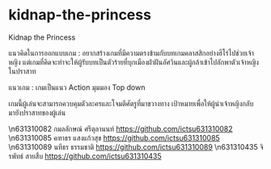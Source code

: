 # kidnap-the-princess
Kidnap the Princess

แนวคิดในการออกแบบเกม : อยากสร้างเกมที่มีความตรงข้ามกับบทเกมคลาสสิกอย่างฮีโร่ไปช่วยเจ้าหญิง แต่เกมที่คิดจะทำจะให้ผู้รับบทเป็นตัวร้ายที่บุกเมืองฝ่าฝันอัศวินและผู้กล้าเข้าไปลักพาตัวเจ้าหญิงในปราสาท

แนวเกม : เกมเป็นแนว Action มุมมอง Top down

เกมนี้ผู้เล่นจะสามารถควบคุมตัวละครและโจมตีศัตรูที่มาขวางทาง เป้าหมายเพื่อให้ผู้นำเจ้าหญิงกลับมายังปราสาทของผู้เล่น

\n631310082 กมลลักษณ์ ศรีตุลานนท์   https://github.com/ictsu631310082
\n631310085 คฑาธร แสงแก้วสุข      https://github.com/ictsu631310085
\n631310089 นทีธร ธรรมชาติ         https://github.com/ictsu631310089
\n631310435 จิรพัทธ์ สายสืบ         https://github.com/ictsu631310435

